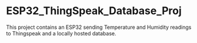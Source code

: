 # ESP32_ThingSpeak_Database_Proj
This project contains an ESP32 sending Temperature and Humidity readings to Thingspeak and a locally hosted database. 
